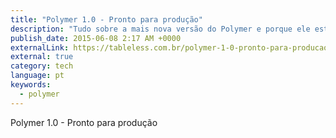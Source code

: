 ```yaml
---
title: "Polymer 1.0 - Pronto para produção"
description: "Tudo sobre a mais nova versão do Polymer e porque ele está pronto para produção"
publish_date: 2015-06-08 2:17 AM +0000
externalLink: https://tableless.com.br/polymer-1-0-pronto-para-producao/
external: true
category: tech
language: pt
keywords:
  - polymer
---
```


Polymer 1.0 - Pronto para produção
